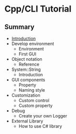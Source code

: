 # Cpp/CLI Tutorial
## Summary
* [Introduction](https://zh.wikipedia.org/wiki/C%2B%2B/CLI)
* Develop environment
    * Environment
    * First GUI
* Object notation
    * Reference
* System::String
    * Introduction
* GUI components
    * Property 
    * Naming style
* Customization
    * Custom control
    * Custom property
* Debug
    * Create your own Logger
* External Library
    * How to use C# library
